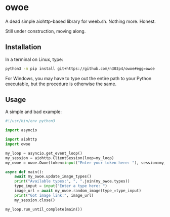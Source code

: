# owoe
A dead simple aiohttp-based library for weeb.sh. Nothing more. Honest.

Still under construction, moving along.

## Installation

In a terminal on Linux, type:
```bash
python3 -m pip install git+https://github.com/n303p4/owoe#egg=owoe
```
For Windows, you may have to type out the entire path to your Python
executable, but the procedure is otherwise the same.

## Usage

A simple and bad example:
```py
#!/usr/bin/env python3

import asyncio

import aiohttp
import owoe

my_loop = asyncio.get_event_loop()
my_session = aiohttp.ClientSession(loop=my_loop)
my_owoe = owoe.Owoe(token=input("Enter your token here: "), session=my_session)

async def main():
    await my_owoe.update_image_types()
    print("Available types:", ", ".join(my_owoe.types))
    type_input = input("Enter a type here: ")
    image_url = await my_owoe.random_image(type_=type_input)
    print("Got image link:", image_url)
    my_session.close()

my_loop.run_until_complete(main())
```